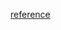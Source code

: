 [reference](https://github.com/longxiaofei/spider-BaiduIndex/tree/master/new_spider_without_selenium)
